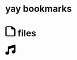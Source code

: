 # yay bookmarks
# <img src="fileicon.svg" width=32 height=32 /> files

<img src="musicicon.svg" width=32 height=32 />
